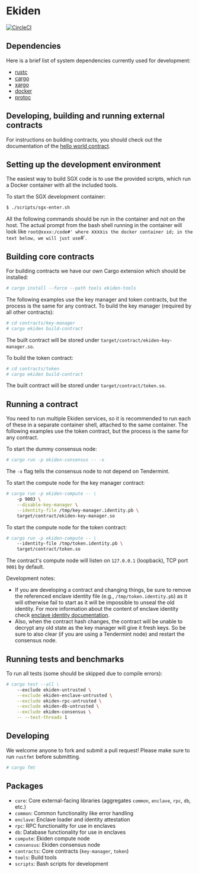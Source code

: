 # Ekiden

[![CircleCI](https://circleci.com/gh/oasislabs/ekiden/tree/master.svg?style=svg&circle-token=97f633035afbb45f26ed1b2f3f78a1e8e8a5e756)](https://circleci.com/gh/oasislabs/ekiden/tree/master)

## Dependencies

Here is a brief list of system dependencies currently used for development:
- [rustc](https://www.rust-lang.org/en-US/)
- [cargo](http://doc.crates.io/)
- [xargo](https://github.com/japaric/xargo)
- [docker](https://www.docker.com/)
- [protoc](https://github.com/google/protobuf/releases)

## Developing, building and running external contracts

For instructions on building contracts, you should check out the documentation of the
[hello world contract](https://github.com/oasislabs/contract-helloworld).

## Setting up the development environment

The easiest way to build SGX code is to use the provided scripts, which run a Docker
container with all the included tools.

To start the SGX development container:
```bash
$ ./scripts/sgx-enter.sh
```

All the following commands should be run in the container and not on
the host.  The actual prompt from the bash shell running in the
container will look like `root@xxxx:/code#' where `xxxx` is the docker
container id; in the text below, we will just use `#`.

## Building core contracts

For building contracts we have our own Cargo extension which should be installed:
```bash
# cargo install --force --path tools ekiden-tools
```

The following examples use the key manager and token contracts, but the process is the
same for any contract. To build the key manager (required by all other contracts):
```bash
# cd contracts/key-manager
# cargo ekiden build-contract
```

The built contract will be stored under `target/contract/ekiden-key-manager.so`.

To build the token contract:
```bash
# cd contracts/token
# cargo ekiden build-contract
```

The built contract will be stored under `target/contract/token.so`.

## Running a contract

You need to run multiple Ekiden services, so it is recommended to run each of these in a
separate container shell, attached to the same container. The following examples use the
token contract, but the process is the same for any contract.

To start the dummy consensus node:
```bash
# cargo run -p ekiden-consensus -- -x
```

The `-x` flag tells the consensus node to not depend on Tendermint.

To start the compute node for the key manager contract:
```bash
# cargo run -p ekiden-compute -- \
    -p 9003 \
    --disable-key-manager \
    --identity-file /tmp/key-manager.identity.pb \
    target/contract/ekiden-key-manager.so
```

To start the compute node for the token contract:
```bash
# cargo run -p ekiden-compute -- \
    --identity-file /tmp/token.identity.pb \
    target/contract/token.so
```

The contract's compute node will listen on `127.0.0.1` (loopback), TCP port `9001` by default.

Development notes:

* If you are developing a contract and changing things, be sure to remove the referenced enclave identity file (e.g., `/tmp/token.identity.pb`) as it will otherwise fail to start as it will be impossible to unseal the old identity. For more information about the content of enclave identity check [enclave identity documentation](docs/enclave-identity.md#state).
* Also, when the contract hash changes, the contract will be unable to decrypt any old state as the key manager will give it fresh keys. So be sure to also clear (if you are using a Tendermint node) and restart the consensus node.

## Running tests and benchmarks

To run all tests (some should be skipped due to compile errors):
```bash
# cargo test --all \
    --exclude ekiden-untrusted \
    --exclude ekiden-enclave-untrusted \
    --exclude ekiden-rpc-untrusted \
    --exclude ekiden-db-untrusted \
    --exclude ekiden-consensus \
    -- --test-threads 1
```

## Developing

We welcome anyone to fork and submit a pull request! Please make sure to run `rustfmt` before submitting.

```bash
# cargo fmt
```

## Packages
- `core`: Core external-facing libraries (aggregates `common`, `enclave`, `rpc`, `db`, etc.)
- `common`: Common functionality like error handling
- `enclave`: Enclave loader and identity attestation
- `rpc`: RPC functionality for use in enclaves
- `db`: Database functionality for use in enclaves
- `compute`: Ekiden compute node
- `consensus`: Ekiden consensus node
- `contracts`: Core contracts (`key-manager`, `token`)
- `tools`: Build tools
- `scripts`: Bash scripts for development
